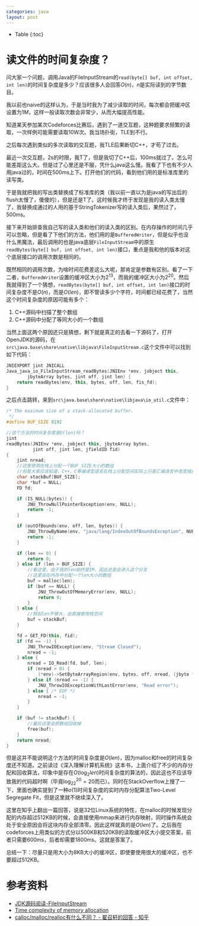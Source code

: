 ```yaml
---
categories: java
layout: post
---
```


- Table
{:toc}

# 读文件的时间复杂度？

问大家一个问题，调用Java的FileInputStream的`read(byte[] buf, int offset, int len)`的时间复杂度是多少？应该很多人会回答$O(n)$，$n$是实际读到的字节数目。

我以前也naive的这样认为，于是当时我为了减少读取的时间，每次都会把缓冲区设置为$1M$，这样一般读取次数会非常少，从而大幅提高性能。

知道某天参加某次Codeforces比赛后，遇到了一道交互题，这种题要求频繁的读取，一次样例可能需要读取10W次。我当场扑街，TLE到不行。

之后每次遇到类似的多次读取的交互题，我TLE后果断切C++，才苟了过去。

最近一次交互题，2s的时限，我T了，但是我切了C++后，100ms就过了。怎么可能差距这么大。但是过了心里还是不服，凭什么java这么慢。我看了下也有不少人用java过的，时间在500ms上下。打开他们的代码，看到他们用的是标准库里的读写类。

于是我就把我的写出类替换成了标准库的类（我以前一直以为是java的写出后的flush太慢了，傻傻的），但是还是T了。这时候我才终于发现是我的读入类太慢了，我替换成通过的人用的基于StringTokenizer写的读入类后，果然过了，500ms。

接下来开始排查我自己写的读入类和他们的读入类的区别。在内存操作的时间几乎可以忽略，但是看了下他们的方法，他们用的是`BufferedWriter`，但是似乎也没什么黑魔法，最后调用的也是java底层`FileInputStream`中的原生`readBytes(byte[] buf, int offset, int len)`接口，重点是我和他的版本对这个底层接口的调用次数是相同的。

既然相同的调用次数，为啥时间花费差这么大呢，那肯定是参数有区别。看了一下二者，`BufferedWriter`设置的缓冲区大小为$2^{13}$，而我的缓冲区大小为$2^{20}$。然后我就得到了一个猜想，`readBytes(byte[] buf, int offset, int len)`接口的时间复杂度不是$O(n)$，而是$O(len)$，即不管读多少个字符，时间都已经花费了，当然这个时间复杂度的原因可能有多个：

1. C++源码中扫描了整个数组
2. C++源码中分配了等同大小的一个数组

当然上面这两个原因还只是猜想，剩下就是真正的去看一下源码了，打开OpenJDK的源码，在`src\java.base\share\native\libjava\FileInputStream.c`这个文件中可以找到如下代码：

```c++
JNIEXPORT jint JNICALL
Java_java_io_FileInputStream_readBytes(JNIEnv *env, jobject this,
        jbyteArray bytes, jint off, jint len) {
    return readBytes(env, this, bytes, off, len, fis_fd);
}
```

之后点击跳转，来到`src\java.base\share\native\libjava\io_util.c`文件中：

```c++
/* The maximum size of a stack-allocated buffer.
 */
#define BUF_SIZE 8192

//这个方法的时间复杂度是O(len)吗？
jint
readBytes(JNIEnv *env, jobject this, jbyteArray bytes,
          jint off, jint len, jfieldID fid)
{
    jint nread;
    //这里使用在栈上分配一个BUF_SIZE大小的数组
    //但是大家应该知道，C++、C等编译型语言在栈上分配空间实际上只是汇编语言中改变栈指针而已，所以是O(1)
    char stackBuf[BUF_SIZE];
    char *buf = NULL;
    FD fd;

    if (IS_NULL(bytes)) {
        JNU_ThrowNullPointerException(env, NULL);
        return -1;
    }

    if (outOfBounds(env, off, len, bytes)) {
        JNU_ThrowByName(env, "java/lang/IndexOutOfBoundsException", NULL);
        return -1;
    }

    if (len == 0) {
        return 0;
    } else if (len > BUF_SIZE) {
        //看这里，由于我的len始终是1M，因此总是会进入这个分支
        //这里会在内存中分配一个len大小的数组
        buf = malloc(len);
        if (buf == NULL) {
            JNU_ThrowOutOfMemoryError(env, NULL);
            return 0;
        }
    } else {
        //假如len不够大，会直接使用栈空间
        buf = stackBuf;
    }

    fd = GET_FD(this, fid);
    if (fd == -1) {
        JNU_ThrowIOException(env, "Stream Closed");
        nread = -1;
    } else {
        nread = IO_Read(fd, buf, len);
        if (nread > 0) {
            (*env)->SetByteArrayRegion(env, bytes, off, nread, (jbyte *)buf);
        } else if (nread == -1) {
            JNU_ThrowIOExceptionWithLastError(env, "Read error");
        } else { /* EOF */
            nread = -1;
        }
    }

    if (buf != stackBuf) {
        //最后这里会把数组回收掉
        free(buf);
    }
    return nread;
}
```

但是这并不能说明这个方法的时间复杂度是$O(len)$，因为malloc和free的时间复杂度还不知道。之前读过《深入理解计算机系统》这本书，上面介绍了不少的内存分配和回收算法，印象中是存在$O(\log_2len)$时间复杂度的算法的，因此这也不应该导致我的代码超时啊（毕竟$\log_22^{20}=20$而已）。同时在StackOverflow上搜了一下，里面也确实提到了一种$o(1)$时间复杂度的实时内存分配算法Two-Level Segregate Fit，但是这里就不继续深入了。

这里在知乎上翻出一篇回答，说是32位Linux系统的特性，在malloc的时候发现分配的内存超过512KB的时候，会直接使用mmap来进行内存映射，同时操作系统会处于安全原因会将这块内存全部清零。因此这样就真的是$O(len)$了。之后我在codeforces上用类似的方式分以500KB和520KB的读取缓冲区大小提交答案，前者只需要600ms，后者却需要1800ms。这就是答案了。

总结一下：尽量只是用大小为8KB大小的缓冲区，即使要使用很大的缓冲区，也不要超过512KB。

# 参考资料

- [JDK源码阅读-FileInputStream](http://imushan.com/2018/06/03/java/language/JDK%E6%BA%90%E7%A0%81%E9%98%85%E8%AF%BB-FileInputStream/)
- [Time complexity of memory allocation](https://stackoverflow.com/questions/282926/time-complexity-of-memory-allocation)
- [calloc/malloc/realloc有什么不同？ - 翟召轩的回答 - 知乎](https://www.zhihu.com/question/45323220/answer/98866431)